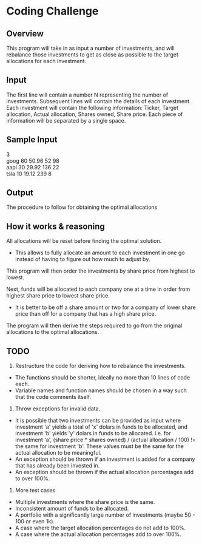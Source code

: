 # Coding Challenge

## Overview

This program will take in as input a number of investments, and will rebalance those investments to get as close as possible to the target allocations for each investment.

## Input

The first line will contain a number N representing the number of investments. Subsequent lines will contain the details of each investment. Each investment will contain the following information: Ticker, Target allocation, Actual allocation, Shares owned, Share price. Each piece of information will be separated by a single space.

## Sample Input

3<bR>
goog 60 50.96 52 98<br>
aapl 30 29.92 136 22<br>
tsla 10 19.12 239 8

## Output

The procedure to follow for obtaining the optimal allocations

## How it works & reasoning

All allocations will be reset before finding the optimal solution.

* This allows to fully allocate an amount to each investment in one go instead of having to figure out how much to adjust by.

This program will then order the investments by share price from highest to lowest.

Next, funds will be allocated to each company one at a time in order from highest share price to lowest share price.

* It is better to be off a share amount or two for a company of lower share price than off for a company that has a high share price.

The program will then derive the steps required to go from the original allocations to the optimal allocations.

## TODO

1. Restructure the code for deriving how to rebalance the investments.
  * The functions should be shorter, ideally no more than 10 lines of code each.
  * Variable names and function names should be chosen in a way such that the code comments itself.
1. Throw exceptions for invalid data.
  * It is possible that two investments can be provided as input where investment 'a' yields a total of 'x' dolars in funds to be allocated, and investment 'b' yields 'y' dolars in funds to be allocated. i.e. for investment 'a', (share price * shares owned) / (actual allocation / 100) != the same for investment 'b'. These values must be the same for the actual allocation to be meaningful.
  * An exception should be thrown if an investment is added for a company that has already been invested in.
  * An exception should be thrown if the actual allocation percentages add to over 100%.
1. More test cases
  * Multiple investments where the share price is the same.
  * Inconsistent amount of funds to be allocated.
  * A portfolio with a significantly large number of investments (maybe 50 - 100 or even 1k).
  * A case where the target allocation percentages do not add to 100%.
  * A case where the actual allocation percentages add to over 100%.


